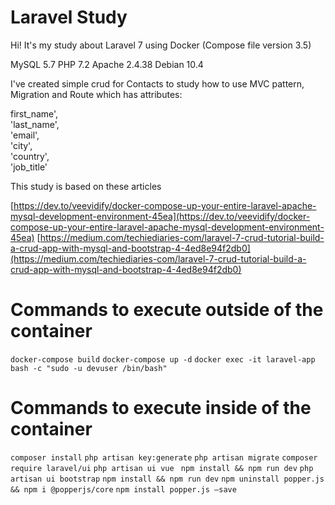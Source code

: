 # Laravel Study

Hi! It's my study about Laravel 7 using Docker (Compose file version 3.5)

MySQL 5.7
PHP 7.2
Apache 2.4.38 
Debian 10.4

I've created simple crud for Contacts to study how to use MVC pattern, Migration and Route which has attributes:

first_name',  
'last_name',  
'email',  
'city',  
'country',  
'job_title'

This study is based on these articles

[https://dev.to/veevidify/docker-compose-up-your-entire-laravel-apache-mysql-development-environment-45ea](https://dev.to/veevidify/docker-compose-up-your-entire-laravel-apache-mysql-development-environment-45ea)
[https://medium.com/techiediaries-com/laravel-7-crud-tutorial-build-a-crud-app-with-mysql-and-bootstrap-4-4ed8e94f2db0](https://medium.com/techiediaries-com/laravel-7-crud-tutorial-build-a-crud-app-with-mysql-and-bootstrap-4-4ed8e94f2db0)

# Commands to execute outside of the container

`docker-compose build`
`docker-compose up -d`
`docker exec -it laravel-app bash -c "sudo -u devuser /bin/bash" `

# Commands to execute inside of the container

`composer install`
`php artisan key:generate`
`php artisan migrate`
`composer require laravel/ui`
`php artisan ui vue `
`npm install && npm run dev`
`php artisan ui bootstrap`
`npm install && npm run dev`
`npm uninstall popper.js && npm i @popperjs/core`
`npm install popper.js –save`
